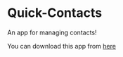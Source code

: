 # Quick-Contacts
An app for managing contacts!




You can download this app from [here](https://drive.google.com/drive/folders/1j4aLpLpMdd8DalQrE8jQaDt_JB65-Mev?usp=sharing "Google Drive")
